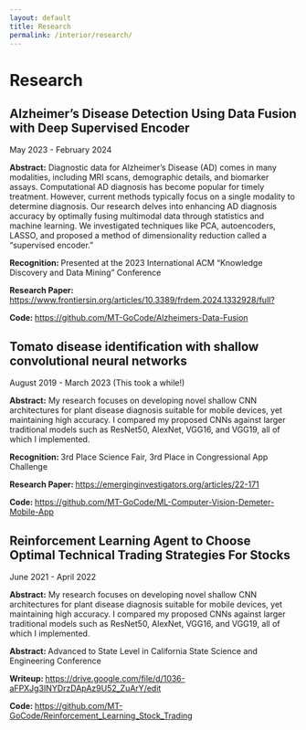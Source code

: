 ```yaml
---
layout: default
title: Research
permalink: /interior/research/
---
```


# Research

<div class="card">
  <div class="card-header">
    <div>
      <h2>Alzheimer’s Disease Detection Using Data Fusion with Deep Supervised Encoder</h2>
    </div>
    <div>
      <p class="time">May 2023 - February 2024</p>
    </div>
  </div>
  <div class="card-content">
    <p><b>Abstract:</b> Diagnostic data for Alzheimer’s Disease (AD) comes in many modalities, including MRI scans, demographic details, and biomarker assays. Computational AD diagnosis has become popular for timely treatment. However, current methods typically focus on a single modality to determine diagnosis.
Our research delves into enhancing AD diagnosis accuracy by optimally fusing multimodal data through statistics and machine learning. We investigated techniques like PCA, autoencoders, LASSO, and proposed a method of dimensionality reduction called a “supervised encoder.”</p>

<p> <b>Recognition: </b> Presented at the 2023 International ACM “Knowledge Discovery and Data Mining” Conference </p>
<p> <b>Research Paper: </b> <a target="_blank" href = "https://www.frontiersin.org/articles/10.3389/frdem.2024.1332928/full?" >https://www.frontiersin.org/articles/10.3389/frdem.2024.1332928/full?</a> </p>
<p> <b>Code: </b> <a target="_blank" href = "https://github.com/MT-GoCode/Alzheimers-Data-Fusion" >https://github.com/MT-GoCode/Alzheimers-Data-Fusion</a> </p>
  </div>
</div>

<div class="card">
  <div class="card-header">
    <div>
      <h2>Tomato disease identification with shallow convolutional neural networks</h2>
    </div>
    <div>
      <p class="time">August 2019 - March 2023 (This took a while!)</p>
    </div>
  </div>
  <div class="card-content">
    <p><b>Abstract:</b> My research focuses on developing novel shallow CNN architectures for plant disease diagnosis suitable for mobile devices, yet maintaining high accuracy. I compared my proposed CNNs against larger traditional models such as ResNet50, AlexNet, VGG16, and VGG19, all of which I implemented.
</p>

<p> <b>Recognition: </b> 3rd Place Science Fair, 3rd Place in Congressional App Challenge  </p>
<p> <b>Research Paper: </b> <a target="_blank" href = "https://emerginginvestigators.org/articles/22-171" >https://emerginginvestigators.org/articles/22-171</a> </p>
<p> <b>Code: </b> <a target="_blank" href = "https://github.com/MT-GoCode/ML-Computer-Vision-Demeter-Mobile-App" >https://github.com/MT-GoCode/ML-Computer-Vision-Demeter-Mobile-App</a> </p>
  </div>
</div>

<div class="card">
  <div class="card-header">
    <div>
      <h2>Reinforcement Learning Agent to Choose Optimal Technical Trading Strategies For Stocks</h2>
    </div>
    <div>
      <p class="time">June 2021 - April 2022</p>
    </div>
  </div>
  <div class="card-content">
    <p><b>Abstract:</b> My research focuses on developing novel shallow CNN architectures for plant disease diagnosis suitable for mobile devices, yet maintaining high accuracy. I compared my proposed CNNs against larger traditional models such as ResNet50, AlexNet, VGG16, and VGG19, all of which I implemented.
</p>

<p> <b>Abstract: </b> Advanced to State Level in California State Science and Engineering Conference  </p>
<p> <b>Writeup: </b> <a target="_blank" href = "https://drive.google.com/file/d/1036-aFPXJg3INYDrzDApAz9U52_ZuArY/edit" >https://drive.google.com/file/d/1036-aFPXJg3INYDrzDApAz9U52_ZuArY/edit</a> </p>
<p> <b>Code: </b> <a target="_blank" href = "https://github.com/MT-GoCode/Reinforcement_Learning_Stock_Trading" >https://github.com/MT-GoCode/Reinforcement_Learning_Stock_Trading</a> </p>
  </div>
</div>
